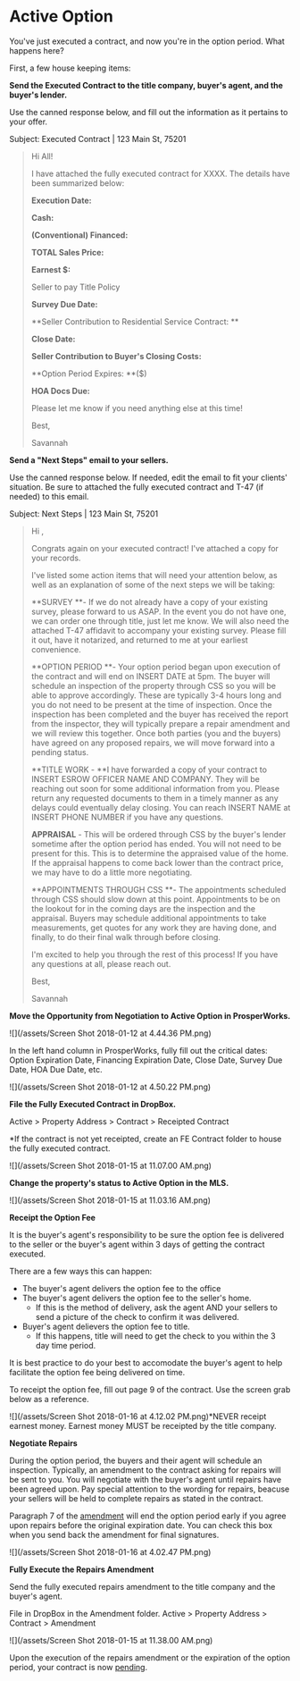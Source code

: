 # Active Option

You've just executed a contract, and now you're in the option period. What happens here?

First, a few house keeping items:

**Send the Executed Contract to the title company, buyer's agent, and the buyer's lender.**

Use the canned response below, and fill out the information as it pertains to your offer.

Subject: Executed Contract \| 123 Main St, 75201

> Hi All!
>
> I have attached the fully executed contract for XXXX. The details have been summarized below:
>
> **Execution Date:**
>
> **Cash:**
>
> **\(Conventional\) Financed:**
>
> **TOTAL Sales Price:**
>
> **Earnest $:**
>
> Seller to pay Title Policy
>
> **Survey Due Date:**
>
> **Seller Contribution to Residential Service Contract: **
>
> **Close Date:**
>
> **Seller Contribution to Buyer's Closing Costs:**
>
> **Option Period Expires: **\($\)
>
> **HOA Docs Due:**
>
> Please let me know if you need anything else at this time!
>
> Best,
>
> Savannah

**Send a "Next Steps" email to your sellers.**

Use the canned response below. If needed, edit the email to fit your clients' situation. Be sure to attached the fully executed contract and T-47 \(if needed\) to this email. 

Subject: Next Steps \| 123 Main St, 75201

> Hi ,
>
> Congrats again on your executed contract! I've attached a copy for your records.
>
> I've listed some action items that will need your attention below, as well as an explanation of some of the next steps we will be taking:
>
> **SURVEY **- If we do not already have a copy of your existing survey, please forward to us ASAP. In the event you do not have one, we can order one through title, just let me know. We will also need the attached T-47 affidavit to accompany your existing survey. Please fill it out, have it notarized, and returned to me at your earliest convenience.
>
> **OPTION PERIOD **- Your option period began upon execution of the contract and will end on INSERT DATE at 5pm. The buyer will schedule an inspection of the property through CSS so you will be able to approve accordingly. These are typically 3-4 hours long and you do not need to be present at the time of inspection. Once the inspection has been completed and the buyer has received the report from the inspector, they will typically prepare a repair amendment and we will review this together. Once both parties \(you and the buyers\) have agreed on any proposed repairs, we will move forward into a pending status. 
>
> **TITLE WORK - **I have forwarded a copy of your contract to INSERT ESROW OFFICER NAME AND COMPANY. They will be reaching out soon for some additional information from you. Please return any requested documents to them in a timely manner as any delays could eventually delay closing. You can reach INSERT NAME at INSERT PHONE NUMBER if you have any questions.
>
> **APPRAISAL** - This will be ordered through CSS by the buyer's lender sometime after the option period has ended. You will not need to be present for this. This is to determine the appraised value of the home. If the appraisal happens to come back lower than the contract price, we may have to do a little more negotiating. 
>
> **APPOINTMENTS THROUGH CSS **- The appointments scheduled through CSS should slow down at this point. Appointments to be on the lookout for in the coming days are the inspection and the appraisal. Buyers may schedule additional appointments to take measurements, get quotes for any work they are having done, and finally, to do their final walk through before closing. 
>
> I'm excited to help you through the rest of this process! If you have any questions at all, please reach out.
>
> Best,
>
> Savannah

**Move the Opportunity from Negotiation to Active Option in ProsperWorks.**

![](/assets/Screen Shot 2018-01-12 at 4.44.36 PM.png)

In the left hand column in ProsperWorks, fully fill out the critical dates: Option Expiration Date, Financing Expiration Date, Close Date, Survey Due Date, HOA Due Date, etc.

![](/assets/Screen Shot 2018-01-12 at 4.50.22 PM.png)

**File the Fully Executed Contract in DropBox.**

Active &gt; Property Address &gt; Contract &gt; Receipted Contract

\*If the contract is not yet receipted, create an FE Contract folder to house the fully executed contract.

![](/assets/Screen Shot 2018-01-15 at 11.07.00 AM.png)

**Change the property's status to Active Option in the MLS.**

![](/assets/Screen Shot 2018-01-15 at 11.03.16 AM.png)

**Receipt the Option Fee**

It is the buyer's agent's responsibility to be sure the option fee is delivered to the seller or the buyer's agent within 3 days of getting the contract executed.

There are a few ways this can happen:

* The buyer's agent delivers the option fee to the office
* The buyer's agent delivers the option fee to the seller's home.
  * If this is the method of delivery, ask the agent AND your sellers to send a picture of the check to confirm it was delivered.
* Buyer's agent delievers the option fee to title.
  * If this happens, title will need to get the check to you within the 3 day time period. 

It is best practice to do your best to accomodate the buyer's agent to help facilitate the option fee being delivered on time.

To receipt the option fee, fill out page 9 of the contract. Use the screen grab below as a reference.

![](/assets/Screen Shot 2018-01-16 at 4.12.02 PM.png)\*NEVER receipt earnest money. Earnest money MUST be receipted by the title company.

**Negotiate Repairs**

During the option period, the buyers and their agent will schedule an inspection. Typically, an amendment to the contract asking for repairs will be sent to you. You will negotiate with the buyer's agent until repairs have been agreed upon. Pay special attention to the wording for repairs, beacuse your sellers will be held to complete repairs as stated in the contract.

Paragraph 7 of the [amendment](https://www.trec.texas.gov/forms/amendment) will end the option period early if you agree upon repairs before the original expiration date. You can check this box when you send back the amendment for final signatures.

![](/assets/Screen Shot 2018-01-16 at 4.02.47 PM.png)

**Fully Execute the Repairs Amendment**

Send the fully executed repairs amendment to the title company and the buyer's agent.

File in DropBox in the Amendment folder. Active &gt; Property Address &gt; Contract &gt; Amendment

![](/assets/Screen Shot 2018-01-15 at 11.38.00 AM.png)

Upon the execution of the repairs amendment or the expiration of the option period, your contract is now [pending](/listing-agent/process-guide/pending.md).

